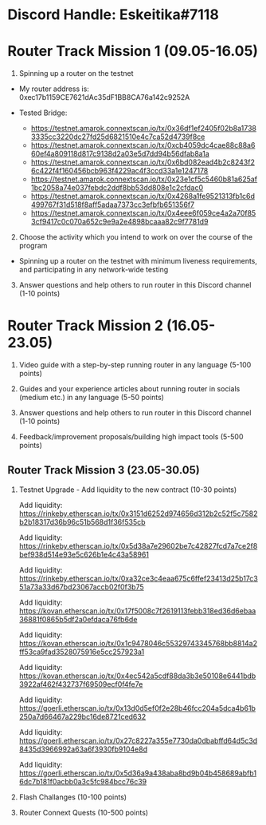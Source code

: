 # Discord Handle: Eskeitika#7118

# Router Track Mission 1 (09.05-16.05)

1. Spinning up a router on the testnet



  - My router address is: 0xec17b1159CE7621dAc35dF1BB8CA76a142c9252A 

  - Tested Bridge: 
      - https://testnet.amarok.connextscan.io/tx/0x36df1ef2405f02b8a17383335cc3220dc27fd25d6821510e4c7ca52d4739f8ce
      - https://testnet.amarok.connextscan.io/tx/0xcb4059dc4cae88c88a660ef4a809118d817c9138d2a03e5d7dd94b56dfab8a1a
      - https://testnet.amarok.connextscan.io/tx/0x6bd082ead4b2c8243f26c422f4f160456bcb963f4229ac4f3ccd33a1e1247178
      - https://testnet.amarok.connextscan.io/tx/0x23e1cf5c5460b81a625af1bc2058a74e037febdc2ddf8bb53dd808e1c2cfdac0
      - https://testnet.amarok.connextscan.io/tx/0x4268a1fe9521313fb1c6d499767f31d518f8aff5adaa7373cc3efbfb651356f7
      - https://testnet.amarok.connextscan.io/tx/0x4eee6f059ce4a2a70f853cf9417c0c070a652c9e9a2e4898bcaaa82c9f7781d9

2. Choose the activity which you intend to work on over the course of the program

 - Spinning up a router on the testnet with minimum liveness requirements, and participating in any network-wide testing

3. Answer questions and help others to run router in this Discord channel (1-10 points)

# Router Track Mission 2 (16.05-23.05)

1) Video guide with a step-by-step running router in any language (5-100 points)


2) Guides and your experience articles about running router in socials (medium etc.) in any language (5-50 points)


3) Answer questions and help others to run router in this Discord channel (1-10 points)


4) Feedback/improvement proposals/building high impact tools (5-500 points)


## Router Track Mission 3 (23.05-30.05)

1) Testnet Upgrade - Add liquidity to the new contract (10-30 points)

    Add liquidity: https://rinkeby.etherscan.io/tx/0x3151d6252d974656d312b2c52f5c7582b2b18317d36b96c51b568d1f36f535cb
    
    Add liquidity: https://rinkeby.etherscan.io/tx/0x5d38a7e29602be7c42827fcd7a7ce2f8bef938d514e93e5c626b1e4c43a58961
    
    Add liquidity: https://rinkeby.etherscan.io/tx/0xa32ce3c4eaa675c6ffef23413d25b17c351a73a33d67bd23067accb02f0f3b75
    
    Add liquidity: https://kovan.etherscan.io/tx/0x17f5008c7f2619113febb318ed36d6ebaa36881f0865b5df2a0efdaca76fb6de
    
    Add liquidity: https://kovan.etherscan.io/tx/0x1c9478046c55329743345768bb8814a2ff53ca9fad3528075916e5cc257923a1
    
    Add liquidity: https://kovan.etherscan.io/tx/0x4ec542a5cdf88da3b3e50108e6441bdb3922af462f432737f69509ecf0f4fe7e
    
    Add liquidity: https://goerli.etherscan.io/tx/0x13d0d5ef0f2e28b46fcc204a5dca4b61b250a7d66467a229bc16de8721ced632
    
    Add liquidity: https://goerli.etherscan.io/tx/0x27c8227a355e7730da0dbabffd64d5c3d8435d3966992a63a6f3930fb9104e8d
    
    Add liquidity: https://goerli.etherscan.io/tx/0x5d36a9a438aba8bd9b04b458689abfb16dc7b181f0acbb0a3c5fc984bcc76c39
   
    


2) Flash Challanges (10-100 points)


3) Router Connext Quests (10-500 points)
